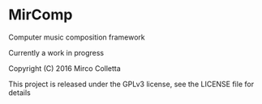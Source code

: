 # MirComp

Computer music composition framework

Currently a work in progress

Copyright (C) 2016 Mirco Colletta

This project is released under the GPLv3 license, see the LICENSE file for details


